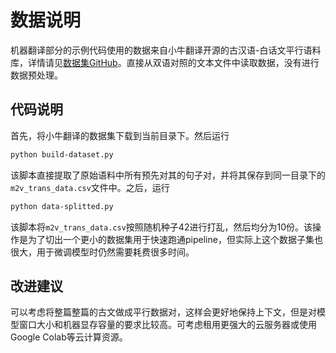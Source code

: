 # 数据说明

机器翻译部分的示例代码使用的数据来自小牛翻译开源的古汉语-白话文平行语料库，详情请见[数据集GitHub](https://github.com/NiuTrans/Classical-Modern)。直接从双语对照的文本文件中读取数据，没有进行数据预处理。

## 代码说明

首先，将小牛翻译的数据集下载到当前目录下。然后运行

```bash
python build-dataset.py
```

该脚本直接提取了原始语料中所有预先对其的句子对，并将其保存到同一目录下的`m2v_trans_data.csv`文件中。之后，运行

```bash
python data-splitted.py
```

该脚本将`m2v_trans_data.csv`按照随机种子42进行打乱，然后均分为10份。该操作是为了切出一个更小的数据集用于快速跑通pipeline，但实际上这个数据子集也很大，用于微调模型时仍然需要耗费很多时间。

## 改进建议

可以考虑将整篇整篇的古文做成平行数据对，这样会更好地保持上下文，但是对模型窗口大小和机器显存容量的要求比较高。可考虑租用更强大的云服务器或使用Google Colab等云计算资源。